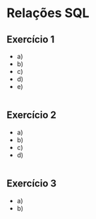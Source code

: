 # Relações SQL

## Exercício 1
- a)
- b)
- c)
- d)
- e)

```sql
```
## Exercício 2
- a)
- b)
- c)
- d)

```sql
```

## Exercício 3
- a)
- b)

```sql
```